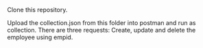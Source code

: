Clone this repository.

Upload the collection.json from this folder into postman and run as collection.
There are three requests: Create, update and delete the employee using empid.
